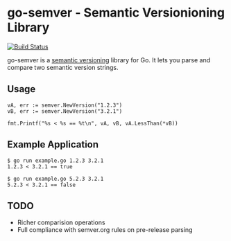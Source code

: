 # go-semver - Semantic Versionioning Library

[![Build Status](https://travis-ci.org/coreos/go-semver.png)](https://travis-ci.org/coreos/go-semver)

go-semver is a [semantic versioning][semver] library for Go. It lets you parse
and compare two semantic version strings.

[semver]: http://semver.org/

## Usage

```
vA, err := semver.NewVersion("1.2.3")
vB, err := semver.NewVersion("3.2.1")

fmt.Printf("%s < %s == %t\n", vA, vB, vA.LessThan(*vB))
```

## Example Application

```
$ go run example.go 1.2.3 3.2.1
1.2.3 < 3.2.1 == true

$ go run example.go 5.2.3 3.2.1
5.2.3 < 3.2.1 == false
```

## TODO

- Richer comparision operations
- Full compliance with semver.org rules on pre-release parsing
